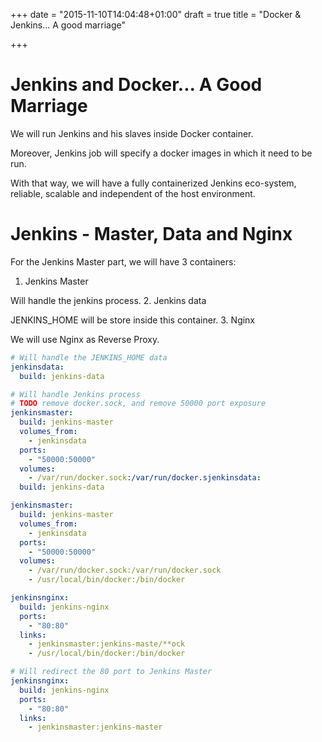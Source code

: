 +++
date = "2015-11-10T14:04:48+01:00"
draft = true
title = "Docker & Jenkins... A good marriage"

+++

# Jenkins and Docker... A Good Marriage

We will run Jenkins and his slaves inside Docker container.

Moreover, Jenkins job will specify a docker images in which it need to be run.

With that way, we will have a fully containerized Jenkins eco-system, reliable, scalable and independent of the host environment.

# Jenkins - Master, Data and Nginx

For the Jenkins Master part, we will have 3 containers:

1. Jenkins Master

  Will handle the jenkins process.
2. Jenkins data

  JENKINS_HOME will be store inside this container.
3. Nginx

  We will use Nginx as Reverse Proxy.

```yaml
# Will handle the JENKINS_HOME data
jenkinsdata:
  build: jenkins-data

# Will handle Jenkins process
# TODO remove docker.sock, and remove 50000 port exposure
jenkinsmaster:
  build: jenkins-master
  volumes_from:
    - jenkinsdata
  ports:
    - "50000:50000"
  volumes:
    - /var/run/docker.sock:/var/run/docker.sjenkinsdata:
  build: jenkins-data

jenkinsmaster:
  build: jenkins-master
  volumes_from:
    - jenkinsdata
  ports:
    - "50000:50000"
  volumes:
    - /var/run/docker.sock:/var/run/docker.sock
    - /usr/local/bin/docker:/bin/docker

jenkinsnginx:
  build: jenkins-nginx
  ports:
    - "80:80"
  links:
    - jenkinsmaster:jenkins-maste/**ock
    - /usr/local/bin/docker:/bin/docker

# Will redirect the 80 port to Jenkins Master
jenkinsnginx:
  build: jenkins-nginx
  ports:
    - "80:80"
  links:
    - jenkinsmaster:jenkins-master
```
